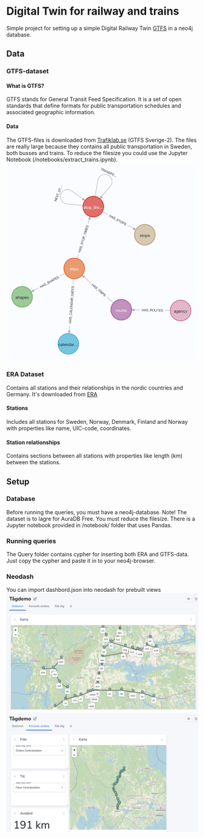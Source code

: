 # Digital Twin for railway and trains
Simple project for setting up a simple Digital Railway Twin
 [GTFS](https://gtfs.org/) in a neo4j database.


## Data
### GTFS-dataset
#### What is GTFS?
GTFS stands for General Transit Feed Specification. It is a set of open standards that define formats for public transportation schedules and associated geographic information. 

#### Data
The GTFS-files is downloaded from [Trafiklab.se](https://www.trafiklab.se/api/trafiklab-apis/gtfs-sverige-2/) (GTFS Sverige-2). The files are really large because they contains all public transportation in Sweden, both busses and trains. To reduce the filesize you could use the Jupyter Notebook (/notebooks/extract_trains.ipynb). 
![Schema](/schema.png)

### ERA Dataset
Contains all stations and their relationships in the nordic countries and Germany. It's downloaded from [ERA](https://data-interop.era.europa.eu/search#)

#### Stations
Includes all stations for Sweden, Norway, Denmark, Finland and Norway with properties like name, UIC-code, coordinates.

#### Station relationships
Contains sections between all stations with properties like length (km) between the stations.
## Setup
### Database
Before running the queries, you must have a neo4j-database. Note! The dataset is to lagre for AuraDB Free. You must reduce the filesize. There is a Jupyter notebook provided in /notebook/ folder that uses Pandas.

### Running queries
The Query folder contains cypher for inserting both ERA and GTFS-data. Just copy the cypher and paste it in to your neo4j-browser. 

### Neodash
You can import dashbord.json into neodash for prebuilt views
![Neodash map](/neodash_map.png)
![Neodash search train](/neodash_search_trains.png)



